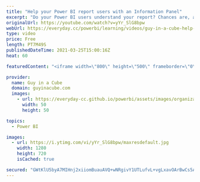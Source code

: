 ```yaml
---
title: "Help your Power BI report users with an Information Panel"
excerpt: "Do your Power BI users understand your report? Chances are, at least not all of it. Help them out with an information panel to help describe the report and understand all of the capabilities. Adam walks you through how to do it in Power BI Desktop!  📢 Become a member: https://guyinacu.be/membership"
originalUrl: https://youtube.com/watch?v=yYr_SlG8bpw
webUrl: https://everyday.cc/powerbi/learning/videos/guy-in-a-cube-help-your-power-bi-report-users-with-an-information-panel/
type: video
price: Free
length: PT7M49S
publishedDateTime: 2021-03-25T15:00:16Z
heat: 60

featuredContent: "<iframe width=\"800\" height=\"500\" frameborder=\"0\" src=\"https://www.youtube.com/embed/yYr_SlG8bpw\" allow=\"accelerometer; autoplay; encrypted-media; gyroscope; picture-in-picture\" allowfullscreen></iframe>"

provider:
  name: Guy in a Cube
  domain: guyinacube.com
  images:
    - url: https://everyday-cc.github.io/powerbi/assets/images/organizations/guyinacube.com-50x50.jpg
      width: 50
      height: 50

topics:
  - Power BI

images:
  - url: https://i.ytimg.com/vi/yYr_SlG8bpw/maxresdefault.jpg
    width: 1280
    height: 720
    isCached: true

secured: "GWtKlU5byA7MIHnj2xiiomBuauAVQ+wNRgivY1UTLufvL+vgLxavOArBwCs5AOWINOL17h6snjPb7jJ0nlbi5Rn1UASZmJn7+UZq/1vIGEtmUHCiaJhSJhVc1eZmWr3DLsK+GI5CzxururFdAUEZ1p3f6cxkmMdHCen8vPsgSl4HeULmnXoMru+NYwe9cTTTuqw2ZapNRBPVHPxduMkmCWnxY1Lvvw+zh7rOPmwEJ6DYaOq/Cs4OmeXweawNXSrF9ICEYgKBI48VbJDd32U/3UAtYKVwd591BMMUOXsPgX/QVEQsezsW8R/W82bbs9J9VeQQO8I4r2K0eHxxLzdN24zoWnjwAsv3X0soDixA8LXJyhrhDc/+MCxLH4Kl8s6LQEb6473YQqVWrtM/yQfDrauVNVqbOv6BaiaabdNuAdw=;hcWQ/sl+ue7jDxhgRrlwtw=="
---
```


